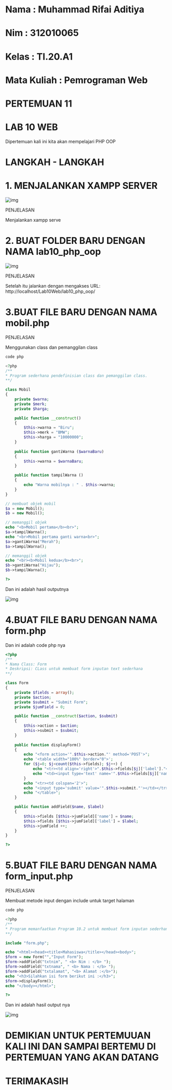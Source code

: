 # Nama          : Muhammad Rifai Aditiya
# Nim           : 312010065
# Kelas         : TI.20.A1
# Mata Kuliah   : Pemrograman Web

# PERTEMUAN 11
# LAB 10 WEB

Dipertemuan kali ini kita akan mempelajari PHP OOP

# LANGKAH - LANGKAH 

# 1. MENJALANKAN XAMPP SERVER

![img](img/1.png)

PENJELASAN

Menjalankan xampp serve

# 2. BUAT FOLDER BARU DENGAN NAMA lab10_php_oop

![img](img/2.png)

PENJELASAN

Setelah itu jalankan dengan mengakses URL: http://localhost/Lab10Web/lab10_php_oop/

# 3.BUAT FILE BARU DENGAN NAMA mobil.php

PENJELASAN

Menggunakan class dan pemanggilan class
```php
code php

<?php
/**
* Program sederhana pendefinisian class dan pemanggilan class.
**/

class Mobil
{
    private $warna;
    private $merk;
    private $harga;

    public function __construct()
    {
        $this->warna = "Biru";
        $this->merk = "BMW";
        $this->harga = "10000000";
    }
    
    public function gantiWarna ($warnaBaru)
    {
        $this->warna = $warnaBaru;
    }

    public function tampilWarna ()
    {
        echo "Warna mobilnya : " . $this->warna; 
    }
}

// membuat objek mobil
$a = new Mobil();
$b = new Mobil();

// memanggil objek
echo "<b>Mobil pertama</b><br>";
$a->tampilWarna();
echo "<br>Mobil pertama ganti warna<br>";
$a->gantiWarna("Merah");
$a->tampilWarna();

// memanggil objek
echo "<br><b>Mobil kedua</b><br>";
$b->gantiWarna("Hijau");
$b->tampilWarna();

?>
```
Dan ini adalah hasil outputnya

![img](img/3.png)

# 4.BUAT FILE BARU DENGAN NAMA form.php

 Dan ini adalah code php nya 

```php
<?php
/**
* Nama Class: Form
* Deskripsi: CLass untuk membuat form inputan text sederhana
**/

class Form
{
    private $fields = array();
    private $action;
    private $submit = "Submit Form";
    private $jumField = 0;

    public function __construct($action, $submit)
    {
        $this->action = $action;
        $this->submit = $submit;
    }
    
    public function displayForm()
    {
        echo "<form action='".$this->action."' method='POST'>";
        echo '<table width="100%" border="0">';
        for ($j=0; $j<count($this->fields); $j++) {
            echo "<tr><td align='right'>".$this->fields[$j]['label']."</td>";
            echo "<td><input type='text' name='".$this->fields[$j]['name']."'></td></tr>";
        }
        echo "<tr><td colspan='2'>";
        echo "<input type='submit' value='".$this->submit."'></td></tr>";
        echo "</table>";
    }

    public function addField($name, $label)
    {
        $this->fields [$this->jumField]['name'] = $name;
        $this->fields [$this->jumField]['label'] = $label;
        $this->jumField ++;
    }
}

?>
```
# 5.BUAT FILE BARU DENGAN NAMA form_input.php

PENJELASAN

Membuat metode input dengan include untuk target halaman
```php
code php

<?php
/**
* Program memanfaatkan Program 10.2 untuk membuat form inputan sederhana.
**/

include "form.php";

echo "<html><head><title>Mahasiswa</title></head><body>";
$form = new Form("","Input Form");
$form->addField("txtnim", " <b> Nim : </b> ");
$form->addField("txtnama", " <b> Nama : </b> ");
$form->addField("txtalamat", "<b> Alamat :</b>");
echo "<h3>Silahkan isi form berikut ini :</h3>";
$form->displayForm();
echo "</body></html>";

?>
```
Dan ini adalah hasil output nya

![img](img/4.png)

# DEMIKIAN UNTUK PERTEMUUAN KALI INI DAN SAMPAI BERTEMU DI PERTEMUAN YANG AKAN DATANG

# TERIMAKASIH